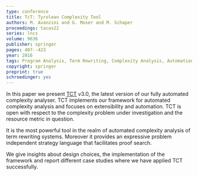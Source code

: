 ```yaml
---
type: conference
title: TcT: Tyrolean Complexity Tool
authors: M. Avanzini and G. Moser and M. Schaper
proceedings: tacas22
series: lncs
volume: 9636
publisher: springer
pages: 407--423
year: 2016
tags: Program Analysis, Term Rewriting, Complexity Analysis, Automation, TCT, Runtime Complexity Analysis
copyright: springer
preprint: true
schroedinger: yes
---
```


In this paper we present [TCT](http://cl-informatik.uibk.ac.at/software/tct) v3.0, the latest version of our fully automated complexity analyser.
TCT implements our framework for automated complexity analysis and 
focuses on extensibility and automation. TCT is open with respect to the 
complexity problem under investigation and the resource metric in question.

It is the most powerful tool in the realm of automated complexity analysis 
of term rewriting systems. 
Moreover it provides an expressive problem independent strategy language 
that facilitates proof search.

We give insights about design choices, the implementation of the framework and 
report different case studies where we have applied TCT successfully.